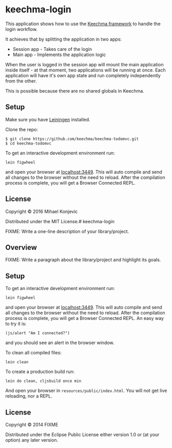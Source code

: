 # keechma-login

This application shows how to use the [Keechma framework](http://github.com/keechma/keechma)
to handle the login workflow.

It achieves that by splitting the application in two apps:

- Session app - Takes care of the login
- Main app - Implements the application logic

When the user is logged in the session app will mount the main application inside
itself - at that moment, two applications will be running at once. Each application
will have it's own app state and run completely independently from the other.

This is possible because there are no shared globals in Keechma.

## Setup

Make sure you have [Leiningen](http://leiningen.org/) installed.

Clone the repo:

```
$ git clone https://github.com/keechma/keechma-todomvc.git
$ cd keechma-todomvc
```

To get an interactive development environment run:

    lein figwheel

and open your browser at [localhost:3449](http://localhost:3449/).
This will auto compile and send all changes to the browser without the
need to reload. After the compilation process is complete, you will
get a Browser Connected REPL.

## License

Copyright © 2016 Mihael Konjevic

Distributed under the MIT License.# keechma-login

FIXME: Write a one-line description of your library/project.

## Overview

FIXME: Write a paragraph about the library/project and highlight its goals.

## Setup

To get an interactive development environment run:

    lein figwheel

and open your browser at [localhost:3449](http://localhost:3449/).
This will auto compile and send all changes to the browser without the
need to reload. After the compilation process is complete, you will
get a Browser Connected REPL. An easy way to try it is:

    (js/alert "Am I connected?")

and you should see an alert in the browser window.

To clean all compiled files:

    lein clean

To create a production build run:

    lein do clean, cljsbuild once min

And open your browser in `resources/public/index.html`. You will not
get live reloading, nor a REPL. 

## License

Copyright © 2014 FIXME

Distributed under the Eclipse Public License either version 1.0 or (at your option) any later version.
